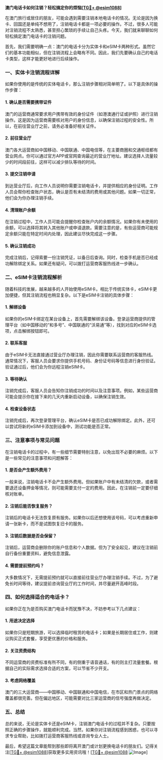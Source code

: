 **澳门电话卡如何注销？轻松搞定你的烦恼[[TG💪+ @esim1088](https://t.me/s/esim1088)]**

在澳门旅行或居住的朋友，可能会遇到需要注销本地电话卡的情况。无论是因为换卡、回国还是单纯不想用了，注销电话卡都是一项必要的操作。不过，很多人可能对注销流程不太熟悉，甚至担心繁琐的手续让自己头疼。今天，我们就来聊聊如何轻松搞定澳门电话卡的注销问题。

首先，我们需要明确一点：澳门的电话卡分为实体卡和eSIM卡两种形式。虽然它们的基本功能相似，但在注销流程上会略有不同。因此，我们先要确认自己的电话卡类型，这样才能更好地进行后续操作。

### **一、实体卡注销流程详解**

如果你使用的是传统的实体电话卡，那么注销步骤相对简单明了。以下是具体的操作步骤：

#### **1. 确认是否需要携带证件**
澳门的运营商通常要求用户携带有效的身份证件（如港澳通行证或护照）进行注销操作。这是因为运营商需要核对用户的身份信息，以确保注销过程的安全性。所以，在前往营业厅之前，请务必准备好相关证件。

#### **2. 前往营业厅**
澳门各大运营商如中国移动、中国联通、中国电信等，在主要商圈和交通枢纽都有营业网点。你可以通过官方APP或官网查询最近的营业厅地址。建议选择人流量较少的时间段前往，这样可以减少排队等待的时间。

#### **3. 提交注销申请**
到达营业厅后，向工作人员说明你需要注销电话卡，并提供相应的身份证明。工作人员会帮你检查账户状态，确认是否有未结清的费用或其他问题。如果一切正常，他们会为你办理注销手续。

#### **4. 清理账户余额**
在注销过程中，工作人员可能会提醒你检查账户内的余额情况。如果你有未使用的余额，可以选择将其转入其他账户或申请退款。需要注意的是，有些运营商可能规定余额只能在特定时间内处理，因此建议尽快完成这一步骤。

#### **5. 确认注销成功**
完成注销后，记得索要一份注销凭证，以备日后查询。同时，检查手机是否已经成功解除绑定关系。如果还有疑问，可以拨打运营商客服热线进一步确认。

### **二、eSIM卡注销流程解析**

随着科技的发展，越来越多的人开始使用eSIM卡。相比于传统实体卡，eSIM卡更加便捷，但其注销流程也稍显复杂。以下是eSIM卡注销的具体步骤：

#### **1. 解绑设备**
如果你的eSIM卡绑定在某台设备上，首先需要解绑该设备。登录运营商提供的管理平台（如中国移动的“和多号”、中国联通的“沃易通”等），找到对应的eSIM卡选项，点击解绑按钮即可。

#### **2. 联系客服**
由于eSIM卡无法直接通过营业厅办理注销，因此你需要联系运营商的客服热线。通常情况下，客服人员会要求你提供手机号码、身份证号码等信息进行身份验证。验证通过后，他们会为你远程注销eSIM卡。

#### **3. 等待确认**
注销完成后，客服人员会告知你注销成功的时间以及注意事项。例如，某些运营商可能会提示你在接下来的几天内重新启动设备，以确保注销生效。

#### **4. 检查设备状态**
注销完成后，再次登录管理平台，确认eSIM卡是否已成功解除绑定。此外，还可以尝试将新的eSIM卡添加到设备中，测试功能是否正常。

### **三、注意事项与常见问题**

在注销电话卡的过程中，有一些细节需要特别注意，以免出现不必要的麻烦。以下是一些常见的注意事项和问题解答：

#### **1. 是否会产生额外费用？**
一般来说，注销电话卡不会产生额外费用。但如果账户中有未结清的欠款，或者需要退还设备押金等情况，则可能需要支付一定的费用。因此，在注销前一定要仔细核对账单。

#### **2. 注销后能否恢复服务？**
注销后的电话卡无法恢复原有服务。如果你以后还想使用该号码，可以考虑重新申请一张新卡，而不是试图恢复旧卡的服务。

#### **3. 注销后数据是否会保留？**
注销后，运营商会删除你的账户信息和个人数据。但为了安全起见，建议在注销前自行备份重要资料，避免信息泄露。

#### **4. 需要提前预约吗？**
大多数情况下，无需提前预约就可以直接前往营业厅办理注销手续。不过，为了避免长时间等待，建议提前咨询营业厅的工作时间，并尽量避开高峰时段。

### **四、如何选择适合的电话卡？**

如果你正在为是否购买澳门电话卡而犹豫不决，不妨参考以下几点建议：

#### **1. 用途决定选择**
如果你只是短期旅游，可以选择临时租赁的电话卡；如果是长期居住或工作，则建议购买正式套餐，享受更优惠的价格和服务。

#### **2. 关注资费结构**
不同运营商的资费标准有所不同，有的侧重于语音通话，有的则主打流量套餐。根据自己的实际需求选择合适的方案，可以节省不少开支。

#### **3. 考虑网络覆盖**
澳门的三大运营商——中国移动、中国联通和中国电信，在市区和热门景点的网络覆盖都很完善。但在偏远地区，可能需要对比三家运营商的信号强度再做决定。

### **五、总结**

总的来说，无论是实体卡还是eSIM卡，注销澳门电话卡的过程并不复杂。只要按照正确的步骤操作，就能顺利完成。当然，如果你对注销流程感到困惑，也可以寻求专业帮助，比如拨打运营商客服热线或咨询专业人士。

最后，希望这篇文章能帮到那些即将离开澳门或计划更换电话卡的朋友们。记得关注[[TG💪+ @esim1088](https://t.me/s/esim1088)]获取更多实用资讯哦！[[TG💪+ @esim1088](https://t.me/s/esim1088) ![Image](https://i.postimg.cc/4NQfJmqS/Snipaste-2025-05-13-00-14-12.png)]